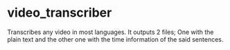 # video_transcriber
Transcribes any video in most languages. It outputs 2 files; One with the plain text and the other one with the time information of the said sentences.
